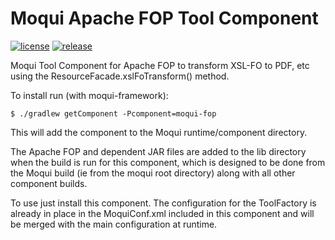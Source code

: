 # Moqui Apache FOP Tool Component

[![license](http://img.shields.io/badge/license-CC0%201.0%20Universal-blue.svg)](https://github.com/moqui/moqui-fop/blob/master/LICENSE.md)
[![release](http://img.shields.io/github/release/moqui/moqui-fop.svg)](https://github.com/moqui/moqui-fop/releases)

Moqui Tool Component for Apache FOP to transform XSL-FO to PDF, etc using the ResourceFacade.xslFoTransform() method.

To install run (with moqui-framework):

    $ ./gradlew getComponent -Pcomponent=moqui-fop

This will add the component to the Moqui runtime/component directory.

The Apache FOP and dependent JAR files are added to the lib directory when the build is run for this component, which is
designed to be done from the Moqui build (ie from the moqui root directory) along with all other component builds.

To use just install this component. The configuration for the ToolFactory is already in place in the
MoquiConf.xml included in this component and will be merged with the main configuration at runtime.
